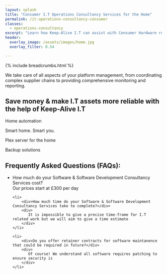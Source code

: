 ```yaml
---
layout: splash
title: "Consumer I.T Operations Consultancy Services for the Home"
permalink: /it-operations-consultancy-consumer
classes:
  - operations-consultancy
excerpt: "Learn how Keep-Alive I.T can assist with Consumer Hardware recommendations for individuals, or implement Hardware solutions for your home that's backed by strong I.T support."
header:
  overlay_image: /assets/images/home.jpg
  overlay_filter: 0.54

---
```


{% include breadcrumbs.html %}

<p>We take care of all aspects of your platform management, from coordinating complex supplier chains to providing comprehensive monitoring and reporting.</p>

## Save money & make I.T assets more reliable with the help of Keep-Alive I.T
Home automation

Smart home. Smart you.

Plex server for the home

Backup solutions

<div class="divider div-transparent div-arrow-down"></div>

<h2>Frequently Asked Questions (FAQs):</h2>
<ul id="my-accordion" class="accordionjs">
    <li>
        <div>How much do your Software & Software Development Consultancy Services cost?</div>
        <div>
            Our prices start at £300 per day
        </div>
    </li>

    <li>
        <div>How much time do your Software & Software Development Consultancy Services take to complete?</div>
        <div>
           It is impossible to give a precise time-frame for I.T related work but we will aim to give a time estimate
        </div>
    </li>

    <li>
        <div>Do you offer retainer contracts for software maintanence that could be required in future?</div>
        <div>
           Of course! We understand all software requires patching to ensure security is 
        </div>
    </li>
</ul>